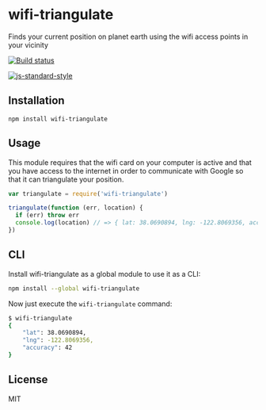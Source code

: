 # wifi-triangulate

Finds your current position on planet earth using the wifi access points
in your vicinity 

[![Build status](https://travis-ci.org/watson/wifi-triangulate.svg?branch=master)](https://travis-ci.org/watson/wifi-triangulate)

[![js-standard-style](https://raw.githubusercontent.com/feross/standard/master/badge.png)](https://github.com/feross/standard)

## Installation

```
npm install wifi-triangulate
```

## Usage

This module requires that the wifi card on your computer is active and
that you have access to the internet in order to communicate with Google
so that it can triangulate your position.

```js
var triangulate = require('wifi-triangulate')

triangulate(function (err, location) {
  if (err) throw err
  console.log(location) // => { lat: 38.0690894, lng: -122.8069356, accuracy: 42 }
})
```

## CLI

Install wifi-triangulate as a global module to use it as a CLI:

```sh
npm install --global wifi-triangulate
```

Now just execute the `wifi-triangulate` command:

```sh
$ wifi-triangulate
{
    "lat": 38.0690894,
    "lng": -122.8069356,
    "accuracy": 42
}
```

## License

MIT
